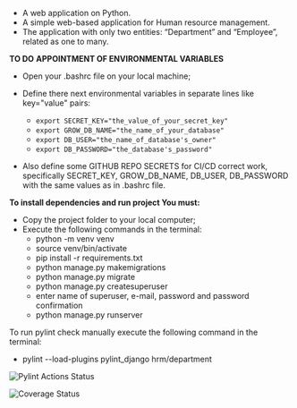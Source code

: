 - A web application on Python.
- A simple web-based application for Human resource management. 
- The application with only two entities: “Department” and “Employee”, related as one to many.

**TO DO**
**APPOINTMENT OF ENVIRONMENTAL VARIABLES** 
- Open your .bashrc file on your local machine;
- Define there next environmental variables in separate lines like key="value" pairs:  
  - `export SECRET_KEY="the_value_of_your_secret_key"`
  - `export GROW_DB_NAME="the_name_of_your_database"`
  - `export DB_USER="the_name_of_database's_owner"`
  - `export DB_PASSWORD="the_database's_password"`

- Also define some GITHUB REPO SECRETS for CI/CD correct work, specifically SECRET_KEY, GROW_DB_NAME, DB_USER, 
DB_PASSWORD with the same values as in .bashrc file.

**To install dependencies and run project You must:**  
- Copy the project folder to your local computer;
- Execute the following commands in the terminal: 
  - python -m venv venv
  - source venv/bin/activate
  - pip install -r requirements.txt
  - python manage.py makemigrations
  - python manage.py migrate
  - python manage.py createsuperuser
  - enter name of superuser, e-mail, password and password confirmation
  - python manage.py runserver

To run pylint check manually execute the following command in the terminal:  
- pylint --load-plugins pylint_django hrm/department

![Pylint Actions Status](https://github.com/Pasha-Ignatyuk/grow/workflows/Pylint/badge.svg)

![Coverage Status](https://coveralls.io/repos/github/Pasha-Ignatyuk/grow/badge.svg?branch=master)
